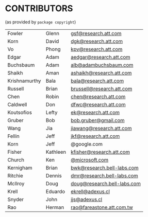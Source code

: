 # CONTRIBUTORS

(as provided by `package copyright`)

  |                 |                 |                                                                        |
  | --------------- | --------------- | ---------------------------------------------------------------------- |
  | Fowler          | Glenn           | [gsf@research.att.com](mailto:gsf@research.att.com)                    |
  | Korn            | David           | [dgk@research.att.com](mailto:dgk@research.att.com)                    |
  | Vo              | Phong           | [kpv@research.att.com](mailto:kpv@research.att.com)                    |
  | Edgar           | Adam            | [aedgar@research.att.com](mailto:aedgar@research.att.com)              |
  | Buchsbaum       | Adam            | [alb@adambuchsbaum.com](mailto:alb@adambuchsbaum.com)                  |
  | Shaikh          | Aman            | [ashaikh@research.att.com](mailto:ashaikh@research.att.com)            |
  | Krishnamurthy   | Bala            | [bala@research.att.com](mailto:bala@research.att.com)                  |
  | Russell         | Brian           | [brussell@research.att.com](mailto:brussell@research.att.com)          |
  | Chen            | Robin           | [chen@research.att.com](mailto:chen@research.att.com)                  |
  | Caldwell        | Don             | [dfwc@research.att.com](mailto:dfwc@research.att.com)                  |
  | Koutsofios      | Lefty           | [ek@research.att.com](mailto:ek@research.att.com)                      |
  | Gruber          | Bob             | [bob.gruber@gmail.com](mailto:bob.gruber@gmail.com)                    |
  | Wang            | Jia             | [jiawang@research.att.com](mailto:jiawang@research.att.com)            |
  | Fellin          | Jeff            | [jkf@research.att.com](mailto:jkf@research.att.com)                    |
  | Korn            | Jeff            | @google.com                                                            |
  | Fisher          | Kathleen        | [kfisher@research.att.com](mailto:kfisher@research.att.com)            |
  | Church          | Ken             | [@microsoft.com](mailto:@microsoft.com)                                |
  | Kernigham       | Brian           | [bwk@research.bell-labs.com](mailto:bwk@research.bell-labs.com)        |
  | Ritchie         | Dennis          | [dmr@research.bell-labs.com](mailto:dmr@research.bell-labs.com)        |
  | McIlroy         | Doug            | [doug@research.bell-labs.com](mailto:doug@research.bell-labs.com)      |
  | Krell           | Eduardo         | [ekrell@adexus.cl](mailto:ekrell@adexus.cl)                            |
  | Snyder          | John            | [jjs@adexus.cl](mailto:jjs@adexus.cl)                                  |
  | Rao             | Herman          | [rao@fareastone.att.com.tw](mailto:rao@fareastone.att.com.tw)          |
